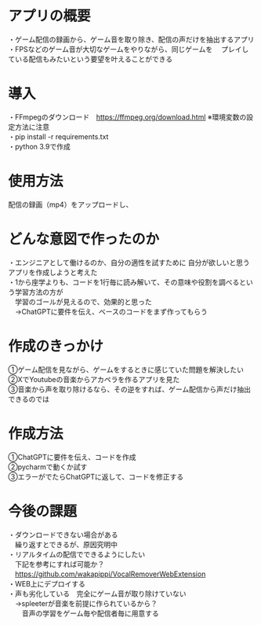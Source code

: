 # アプリの概要 
・ゲーム配信の録画から、ゲーム音を取り除き、配信の声だけを抽出するアプリ  
・FPSなどのゲーム音が大切なゲームをやりながら、同じゲームを
　プレイしている配信もみたいという要望を叶えることができる

# 導入
・FFmpegのダウンロード　https://ffmpeg.org/download.html  ※環境変数の設定方法に注意  
・pip install -r requirements.txt  
・python 3.9で作成

# 使用方法
配信の録画（mp4）をアップロードし、

# どんな意図で作ったのか
 ・エンジニアとして働けるのか、自分の適性を試すために  自分が欲しいと思うアプリを作成しようと考えた  
 ・1から座学よりも、コードを1行毎に読み解いて、その意味や役割を調べるという学習方法の方が  
 　学習のゴールが見えるので、効果的と思った   
　→ChatGPTに要件を伝え、ベースのコードをまず作ってもらう

# 作成のきっかけ  
 ①ゲーム配信を見ながら、ゲームをするときに感じていた問題を解決したい  
 ②XでYoutubeの音楽からアカペラを作るアプリを見た  
 ③音楽から声を取り除けるなら、その逆をすれば、ゲーム配信から声だけ抽出できるのでは  
 
 # 作成方法  
 ①ChatGPTに要件を伝え、コードを作成  
 ②pycharmで動くか試す  
 ③エラーがでたらChatGPTに返して、コードを修正する  

# 今後の課題  
・ダウンロードできない場合がある  
　繰り返すとできるが、原因究明中  
・リアルタイムの配信でできるようにしたい  
　下記を参考にすれば可能か？  
　https://github.com/wakapippi/VocalRemoverWebExtension  
・WEB上にデプロイする  
・声も劣化している　完全にゲーム音が取り除けていない  
　→spleeterが音楽を前提に作られているから？   
　　音声の学習をゲーム毎や配信者毎に用意する
